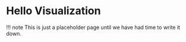 # Hello Visualization

!!! note
    This is just a placeholder page until we have had time to write it down.
